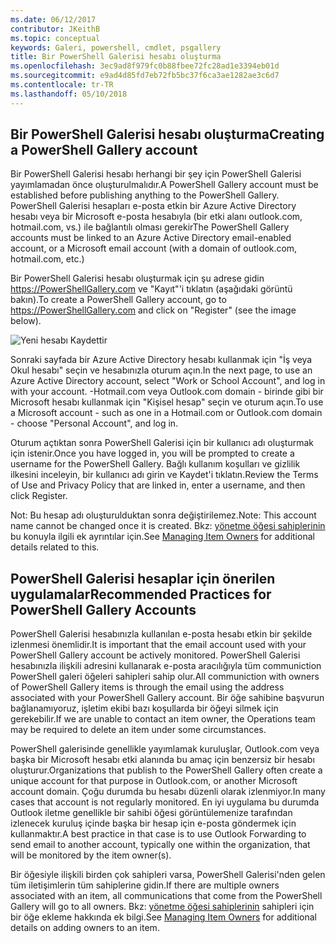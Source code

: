 ```yaml
---
ms.date: 06/12/2017
contributor: JKeithB
ms.topic: conceptual
keywords: Galeri, powershell, cmdlet, psgallery
title: Bir PowerShell Galerisi hesabı oluşturma
ms.openlocfilehash: 3ec9ad8f979fc0b88fbee72fc28ad1e3394eb01d
ms.sourcegitcommit: e9ad4d85fd7eb72fb5bc37f6ca3ae1282ae3c6d7
ms.contentlocale: tr-TR
ms.lasthandoff: 05/10/2018
---
```

## <a name="creating-a-powershell-gallery-account"></a><span data-ttu-id="c9447-103">Bir PowerShell Galerisi hesabı oluşturma</span><span class="sxs-lookup"><span data-stu-id="c9447-103">Creating a PowerShell Gallery account</span></span>

<span data-ttu-id="c9447-104">Bir PowerShell Galerisi hesabı herhangi bir şey için PowerShell Galerisi yayımlamadan önce oluşturulmalıdır.</span><span class="sxs-lookup"><span data-stu-id="c9447-104">A PowerShell Gallery account must be established before publishing anything to the PowerShell Gallery.</span></span>
<span data-ttu-id="c9447-105">PowerShell Galerisi hesapları e-posta etkin bir Azure Active Directory hesabı veya bir Microsoft e-posta hesabıyla (bir etki alanı outlook.com, hotmail.com, vs.) ile bağlantılı olması gerekir</span><span class="sxs-lookup"><span data-stu-id="c9447-105">The PowerShell Gallery accounts must be linked to an Azure Active Directory email-enabled account, or a Microsoft email account (with a domain of outlook.com, hotmail.com, etc.)</span></span>

<span data-ttu-id="c9447-106">Bir PowerShell Galerisi hesabı oluşturmak için şu adrese gidin https://PowerShellGallery.com ve "Kayıt"'i tıklatın (aşağıdaki görüntü bakın).</span><span class="sxs-lookup"><span data-stu-id="c9447-106">To create a PowerShell Gallery account, go to https://PowerShellGallery.com and click on "Register" (see the image below).</span></span>

![Yeni hesabı Kaydettir](../../Images/CreatingAccount-Register.png)

<span data-ttu-id="c9447-108">Sonraki sayfada bir Azure Active Directory hesabı kullanmak için "İş veya Okul hesabı" seçin ve hesabınızla oturum açın.</span><span class="sxs-lookup"><span data-stu-id="c9447-108">In the next page, to use an Azure Active Directory account, select "Work or School Account", and log in with your account.</span></span>
<span data-ttu-id="c9447-109">-Hotmail.com veya Outlook.com domain - birinde gibi bir Microsoft hesabı kullanmak için "Kişisel hesap" seçin ve oturum açın.</span><span class="sxs-lookup"><span data-stu-id="c9447-109">To use a Microsoft account - such as one in a Hotmail.com or Outlook.com domain - choose "Personal Account", and log in.</span></span>

<span data-ttu-id="c9447-110">Oturum açtıktan sonra PowerShell Galerisi için bir kullanıcı adı oluşturmak için istenir.</span><span class="sxs-lookup"><span data-stu-id="c9447-110">Once you have logged in, you will be prompted to create a username for the PowerShell Gallery.</span></span>
<span data-ttu-id="c9447-111">Bağlı kullanım koşulları ve gizlilik ilkesini inceleyin, bir kullanıcı adı girin ve Kaydet'i tıklatın.</span><span class="sxs-lookup"><span data-stu-id="c9447-111">Review the Terms of Use and Privacy Policy that are linked in, enter a username, and then click Register.</span></span>

<span data-ttu-id="c9447-112">Not: Bu hesap adı oluşturulduktan sonra değiştirilemez.</span><span class="sxs-lookup"><span data-stu-id="c9447-112">Note: This account name cannot be changed once it is created.</span></span>
<span data-ttu-id="c9447-113">Bkz: [yönetme öğesi sahiplerinin](https://msdn.microsoft.com/powershell/gallery/psgallery/managing-item-owners) bu konuyla ilgili ek ayrıntılar için.</span><span class="sxs-lookup"><span data-stu-id="c9447-113">See [Managing Item Owners](https://msdn.microsoft.com/powershell/gallery/psgallery/managing-item-owners) for additional details related to this.</span></span>

## <a name="recommended-practices-for-powershell-gallery-accounts"></a><span data-ttu-id="c9447-114">PowerShell Galerisi hesaplar için önerilen uygulamalar</span><span class="sxs-lookup"><span data-stu-id="c9447-114">Recommended Practices for PowerShell Gallery Accounts</span></span>

<span data-ttu-id="c9447-115">PowerShell Galerisi hesabınızla kullanılan e-posta hesabı etkin bir şekilde izlenmesi önemlidir.</span><span class="sxs-lookup"><span data-stu-id="c9447-115">It is important that the email account used with your PowerShell Gallery account be actively monitored.</span></span>
<span data-ttu-id="c9447-116">PowerShell Galerisi hesabınızla ilişkili adresini kullanarak e-posta aracılığıyla tüm communiction PowerShell galeri öğeleri sahipleri sahip olur.</span><span class="sxs-lookup"><span data-stu-id="c9447-116">All communiction with owners of PowerShell Gallery items is through the email using the address associated with your PowerShell Gallery account.</span></span>
<span data-ttu-id="c9447-117">Bir öğe sahibine başvurun bağlanamıyoruz, işletim ekibi bazı koşullarda bir öğeyi silmek için gerekebilir.</span><span class="sxs-lookup"><span data-stu-id="c9447-117">If we are unable to contact an item owner, the Operations team may be required to delete an item under some circumstances.</span></span>

<span data-ttu-id="c9447-118">PowerShell galerisinde genellikle yayımlamak kuruluşlar, Outlook.com veya başka bir Microsoft hesabı etki alanında bu amaç için benzersiz bir hesabı oluşturur.</span><span class="sxs-lookup"><span data-stu-id="c9447-118">Organizations that publish to the PowerShell Gallery often create a unique account for that purpose in Outlook.com, or another Microsoft account domain.</span></span>
<span data-ttu-id="c9447-119">Çoğu durumda bu hesabı düzenli olarak izlenmiyor.</span><span class="sxs-lookup"><span data-stu-id="c9447-119">In many cases that account is not regularly monitored.</span></span>
<span data-ttu-id="c9447-120">En iyi uygulama bu durumda Outlook iletme genellikle bir sahibi öğesi görüntülemenize tarafından izlenecek kuruluş içinde başka bir hesap için e-posta göndermek için kullanmaktır.</span><span class="sxs-lookup"><span data-stu-id="c9447-120">A best practice in that case is to use Outlook Forwarding to send email to another account, typically one within the organization, that will be monitored by the item owner(s).</span></span>

<span data-ttu-id="c9447-121">Bir öğesiyle ilişkili birden çok sahipleri varsa, PowerShell Galerisi'nden gelen tüm iletişimlerin tüm sahiplerine gidin.</span><span class="sxs-lookup"><span data-stu-id="c9447-121">If there are multiple owners associated with an item, all communications that come from the PowerShell Gallery will go to all owners.</span></span>
<span data-ttu-id="c9447-122">Bkz: [yönetme öğesi sahiplerinin](https://msdn.microsoft.com/powershell/gallery/psgallery/managing-item-owners) sahipleri için bir öğe ekleme hakkında ek bilgi.</span><span class="sxs-lookup"><span data-stu-id="c9447-122">See [Managing Item Owners](https://msdn.microsoft.com/powershell/gallery/psgallery/managing-item-owners) for additional details on adding owners to an item.</span></span>